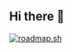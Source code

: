 ## Hi there 👋

<a href="https://roadmap.sh"><img src="https://roadmap.sh/card/tall/66c8783592ec1a8a73e8a852?variant=dark&roadmaps=ai-data-scientist%2Csql%2Cpython%2Cmlops" alt="roadmap.sh"/></a>

<!--
**AI-eX/AI-eX** is a ✨ _special_ ✨ repository because its `README.md` (this file) appears on your GitHub profile.

Here are some ideas to get you started:

- 🔭 I’m currently working on ...
- 🌱 I’m currently learning ...
- 👯 I’m looking to collaborate on ...
- 🤔 I’m looking for help with ...
- 💬 Ask me about ...
- 📫 How to reach me: ...
- 😄 Pronouns: ...
- ⚡ Fun fact: ...
-->
